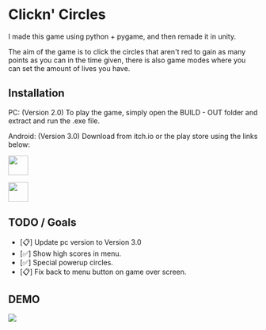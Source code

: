 # Clickn' Circles

I made this game using python + pygame, and then remade it in unity.

The aim of the game is to click the circles that aren't red to gain as many points as you can in the time given, there is also game modes where you can set the amount of lives you have.

## Installation

PC: (Version 2.0)
To play the game, simply open the BUILD - OUT folder and extract and run the .exe file.

Android: (Version 3.0)
Download from itch.io or the play store using the links below:

[<img height="40" src="https://static.itch.io/images/store_badges/google.png">](https://play.google.com/store/apps/details?id=com.ReubanBryenton.ClicknCircles)

[<img height="40" src="https://static.itch.io/images/badge.svg">](https://reuban-bryenton.itch.io/clickn-circles)

## TODO / Goals

- [📋] Update pc version to Version 3.0
- [✅] Show high scores in menu.
- [✅] Special powerup circles.
- [📋] Fix back to menu button on game over screen. 

## DEMO

<img src="https://play-lh.googleusercontent.com/RBMTYu4cpoFZ-X-0H91usPB8dmOExPzjpYSlPEsp7O5LPJMVSC9NkAo2uDb9lUan0Ks3=w2560-h1440-rw"/>
